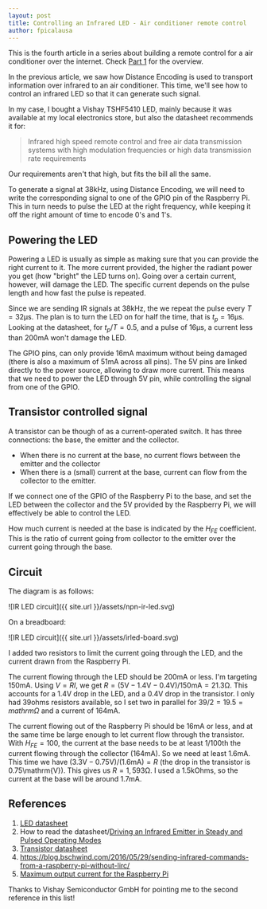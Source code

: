 ```yaml
---
layout: post
title: Controlling an Infrared LED - Air conditioner remote control
author: fpicalausa
---
```


This is the fourth article in a series about building a remote control for a air
conditioner over the internet. Check
[Part 1](/2019/10/06/Controlling-an-air-conditioner-remotely.html) for the
overview.

In the previous article, we saw how Distance Encoding is used to transport
information over infrared to an air conditioner. This time, we'll see how to
control an infrared LED so that it can generate such signal.

In my case, I bought a Vishay TSHF5410 LED, mainly because it was available at
my local electronics store, but also the datasheet recommends it for:

> Infrared high speed remote control and free air data transmission systems with
> high modulation frequencies or high data transmission rate requirements

Our requirements aren't that high, but fits the bill all the same.

To generate a signal at 38kHz, using Distance Encoding, we will need to write
the corresponding signal to one of the GPIO pin of the Raspberry Pi. This in
turn needs to pulse the LED at the right frequency, while keeping it off the
right amount of time to encode 0's and 1's.

## Powering the LED

Powering a LED is usually as simple as making sure that you can provide the
right current to it. The more current provided, the higher the radiant power you get
(how "bright" the LED turns on). Going over a certain current, however, will
damage the LED. The specific current depends on the pulse length and how fast
the pulse is repeated.

Since we are sending IR signals at 38kHz, the we repeat the pulse every
$T = 32 \mathrm{\mu s}$. The plan is to turn the LED on for half the time,
that is $t_p = 16\mathrm{\mu s}$. Looking at the datasheet, for $t_p/T = 0.5$,
and a pulse of $16\mathrm{\mu s}$, a current less than 200mA won't damage the LED.

The GPIO pins, can only provide 16mA maximum without being damaged (there is
also a maximum of 51mA across all pins). The 5V pins are linked directly to the
power source, allowing to draw more current. This means that we need to power
the LED through 5V pin, while controlling the signal from one of the GPIO.

## Transistor controlled signal

A transistor can be though of as a current-operated switch. It has three
connections: the base, the emitter and the collector.

- When there is no current at the base, no current flows between the emitter
  and the collector
- When there is a (small) current at the base, current can flow from the
  collector to the emitter.

If we connect one of the GPIO of the Raspberry Pi to the base, and set the LED
between the collector and the 5V provided by the Raspberry Pi, we will
effectively be able to control the LED.

How much current is needed at the base is indicated by the $H_{FE}$ coefficient. 
This is the ratio of current going from collector to the emitter over the current 
going through the base.

## Circuit

The diagram is as follows:

![IR LED circuit]({{ site.url }}/assets/npn-ir-led.svg)

On a breadboard:

![IR LED circuit]({{ site.url }}/assets/irled-board.svg)

I added two resistors to limit the current going through the LED, and the current drawn from the Raspberry Pi.

The current flowing through the LED should be 200mA or less. I'm targeting 150mA. Using $V = RI$, we get
$R = (5\mathrm{V} - 1.4\mathrm{V} - 0.4\mathrm{V}) / 150\mathrm{mA} = 21.3\mathrm{\Omega}$.
This accounts for a 1.4V drop in the LED, and a 0.4V drop in the transistor.
I only had 39ohms resistors available, so I set two in parallel for $39/2 = 19.5=mathrm{\Omega}$ 
and a current of $164\mathrm{mA}$.

The current flowing out of the Raspberry Pi should be 16mA or less, and at the same time be large enough
to let current flow through the transistor. With $H_{FE}=100$, the current at the base needs to be at least 1/100th
the current flowing through the collector (164mA). So we need at least 1.6mA.
This time we have $(3.3\mathrm{V} - 0.75\mathrm{V}) / (1.6\mathrm{mA}) = R$ (the drop in the
transistor is 0.75\mathrm{V}). This gives us $R=1,593\mathrm{\Omega}$. I used a 1.5kOhms, so
the current at the base will be around 1.7mA.

## References

1. [LED datasheet](http://www.vishay.com/docs/81303/tshf5410.pdf)
2. How to read the datasheet/[Driving an Infrared Emitter in Steady and Pulsed Operating Modes](http://www.picbasic.co.uk/forum/attachment.php?attachmentid=7175&d=1386366870)
3. [Transistor datasheet](http://www.farnell.com/datasheets/661741.pdf)
4. https://blog.bschwind.com/2016/05/29/sending-infrared-commands-from-a-raspberry-pi-without-lirc/
5. [Maximum output current for the Raspberry
   Pi](http://www.thebox.myzen.co.uk/Raspberry/Understanding_Outputs.html)

Thanks to Vishay Semiconductor GmbH for pointing me to the second reference in this list!
